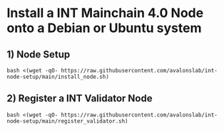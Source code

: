 # Install a INT Mainchain 4.0 Node onto a Debian or Ubuntu system

## 1) Node Setup
```
bash <(wget -qO- https://raw.githubusercontent.com/avalonslab/int-node-setup/main/install_node.sh)
```

## 2) Register a INT Validator Node
```
bash <(wget -qO- https://raw.githubusercontent.com/avalonslab/int-node-setup/main/register_validator.sh)
```
